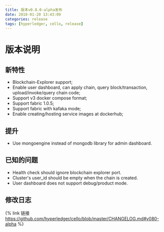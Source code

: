 ```yaml
---
title: 版本v0.8.0-alpha发布
date: 2018-01-20 13:43:09
categories: release
tags: [hyperledger, cello, release]
---
```


# 版本说明

## 新特性

* Blockchain-Explorer support;
* Enable user dashboard, can apply chain, query block/transaction, upload/invoke/query chain code;
* Support v3 docker compose format;
* Support fabric 1.0.5;
* Support fabric with kafaka mode;
* Enable creating/hosting service images at dockerhub;

<!-- more -->

## 提升

* Use mongoengine instead of mongodb library for admin dashboard.

## 已知的问题

* Health check should ignore blockchain explorer port.
* Cluster's user_id should be empty when the chain is created.
* User dashboard does not support debug/product mode.

## 修改日志

{% link 链接 https://github.com/hyperledger/cello/blob/master/CHANGELOG.md#v080-alpha %}
